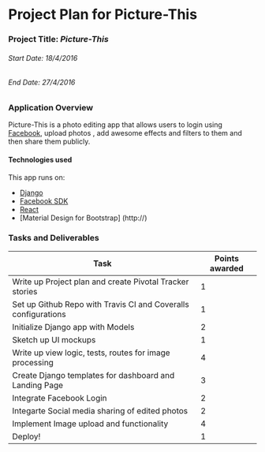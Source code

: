 # Project Plan for Picture-This

### Project Title:   *Picture-This*

###### Start Date:  18/4/2016

###### End Date:  27/4/2016

### Application Overview
Picture-This is a photo editing app that allows users to login using [Facebook](http://facebook.com), upload photos , add awesome effects and filters to them and then share them publicly.

#### Technologies used
This app runs on:
 - [Django](http://)
 - [Facebook SDK](http://)
 - [React](http://)
 - [Material Design for Bootstrap] (http://)

### Tasks and Deliverables
| Task   | Points awarded |
|--------|--------|
| Write up Project plan and create Pivotal Tracker stories | 1 |
|Set up Github Repo with Travis CI and Coveralls configurations|1|
|Initialize Django app with Models|2|
|Sketch up UI mockups|1|
|Write up view logic, tests, routes for image processing| 4|
|Create Django templates for dashboard and Landing Page| 3|
|Integrate Facebook Login| 2|
|Integarte Social media sharing of edited photos | 2|
|Implement Image upload and functionality| 4|
|Deploy!|1|